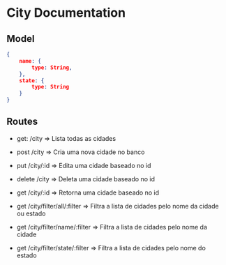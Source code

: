 # City Documentation

## Model

```json
{
    name: {
        type: String,
    },
    state: {
        type: String
    }
}
```

## Routes

- get: /city => Lista todas as cidades

- post /city => Cria uma nova cidade no banco

- put /city/:id => Edita uma cidade baseado no id

- delete  /city => Deleta uma cidade baseado no id

- get /city/:id => Retorna uma cidade baseado no id 

- get /city/filter/all/:filter => Filtra a lista de cidades pelo nome da cidade ou estado

- get /city/filter/name/:filter => Filtra a lista de cidades pelo nome da cidade

- get /city/filter/state/:filter => Filtra a lista de cidades pelo nome do estado